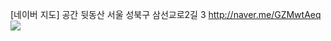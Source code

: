 [네이버 지도]
공간 뒷동산
서울 성북구 삼선교로2길 3
http://naver.me/GZMwtAeq
![](%5B%EB%84%A4%EC%9D%B4%EB%B2%84%20%EC%A7%80%EB%8F%84%5D/EE6736E4-E18F-46A1-A1E9-1FF5C298F0D3.PNG)